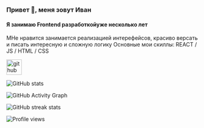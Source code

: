 ### Привет 👋, меня зовут Иван
#### Я занимаю Frontend разработкойуже несколько лет
МНе нравится занимается реализацией интерефейсов, красиво версать и писать интересную и сложную логику
Основные мои скиллы: REACT / JS / HTML / CSS


[<img src='https://cdn.jsdelivr.net/npm/simple-icons@3.0.1/icons/github.svg' alt='github' height='40'>](https://github.com/vanichh)  

![GitHub stats](https://github-readme-stats.vercel.app/api?username=vanichh&show_icons=true)  

![GitHub Activity Graph](https://activity-graph.herokuapp.com/graph?username=vanichh)  

![GitHub streak stats](https://github-readme-streak-stats.herokuapp.com/?user=vanichh)  

![Profile views](https://gpvc.arturio.dev/vanichh)  
